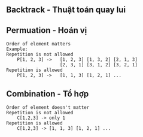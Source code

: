 ## Backtrack - Thuật toán quay lui

## Permuation  - Hoán vị
    Order of element matters
    Example:
    Repetition is not allowed
        P[1, 2, 3] ->   [1, 2, 3] [1, 3, 2] [2, 1, 3]
                        [2, 3, 1] [3, 1, 2] [3, 2, 1]
    Repetition is allowed
        P[1, 2, 3] ->   [1, 1, 3] [1, 2, 1] ...
## Combination - Tổ hợp
    Order of element doesn't matter
    Repetition is not allowed
        C[1,2,3] -> only 1
    Repetition is allowed
        C[1,2,3] -> [1, 1, 3] [1, 2, 1] ...